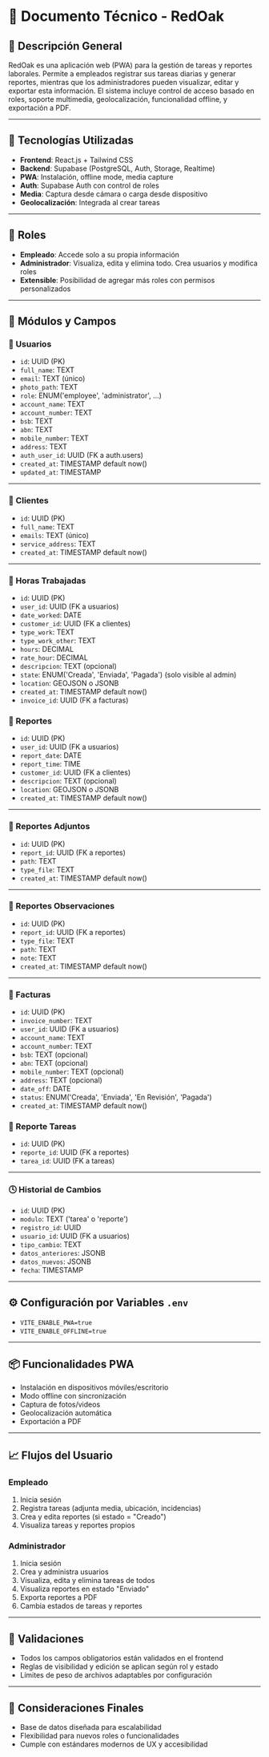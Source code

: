 
# 📘 Documento Técnico - RedOak

## 🧾 Descripción General

RedOak es una aplicación web (PWA) para la gestión de tareas y reportes laborales. Permite a empleados registrar sus tareas diarias y generar reportes, mientras que los administradores pueden visualizar, editar y exportar esta información. El sistema incluye control de acceso basado en roles, soporte multimedia, geolocalización, funcionalidad offline, y exportación a PDF.

---

## 🧩 Tecnologías Utilizadas

- **Frontend**: React.js + Tailwind CSS
- **Backend**: Supabase (PostgreSQL, Auth, Storage, Realtime)
- **PWA**: Instalación, offline mode, media capture
- **Auth**: Supabase Auth con control de roles
- **Media**: Captura desde cámara o carga desde dispositivo
- **Geolocalización**: Integrada al crear tareas

---

## 🔐 Roles

- **Empleado**: Accede solo a su propia información
- **Administrador**: Visualiza, edita y elimina todo. Crea usuarios y modifica roles
- **Extensible**: Posibilidad de agregar más roles con permisos personalizados

---


## 📁 Módulos y Campos

### 👤 Usuarios

- `id`: UUID (PK)
- `full_name`: TEXT
- `email`: TEXT (único)
- `photo_path`: TEXT
- `role`: ENUM('employee', 'administrator', ...)
- `account_name`: TEXT 
- `account_number`: TEXT
- `bsb`: TEXT
- `abn`: TEXT
- `mobile_number`: TEXT
- `address`: TEXT
- `auth_user_id`: UUID (FK a auth.users)
- `created_at`: TIMESTAMP default now()
- `updated_at`: TIMESTAMP

---

### 👤 Clientes

- `id`: UUID (PK)
- `full_name`: TEXT
- `emails`: TEXT (único)
- `service_address`: TEXT
- `created_at`: TIMESTAMP default now()


---

### 📝 Horas Trabajadas

- `id`: UUID (PK)
- `user_id`: UUID (FK a usuarios)
- `date_worked`: DATE
- `customer_id`: UUID (FK a clientes)
- `type_work`: TEXT
- `type_work_other`: TEXT
- `hours`: DECIMAL
- `rate_hour`: DECIMAL
- `descripcion`: TEXT (opcional)
- `state`: ENUM('Creada', 'Enviada', 'Pagada') (solo visible al admin)
- `location`: GEOJSON o JSONB
- `created_at`: TIMESTAMP default now()
- `invoice_id`: UUID (FK a facturas)

### 📝 Reportes

- `id`: UUID (PK)
- `user_id`: UUID (FK a usuarios)
- `report_date`: DATE
- `report_time`: TIME
- `customer_id`: UUID (FK a clientes)
- `descripcion`: TEXT (opcional)
- `location`: GEOJSON o JSONB
- `created_at`: TIMESTAMP default now()

---

### 📎 Reportes Adjuntos

- `id`: UUID (PK)
- `report_id`: UUID (FK a reportes)
- `path`: TEXT
- `type_file`: TEXT
- `created_at`: TIMESTAMP default now()

---

### 📎 Reportes Observaciones

- `id`: UUID (PK)
- `report_id`: UUID (FK a reportes)
- `type_file`: TEXT
- `path`: TEXT
- `note`: TEXT
- `created_at`: TIMESTAMP default now()

---

### 📄 Facturas

- `id`: UUID (PK)
- `invoice_number`: TEXT
- `user_id`: UUID (FK a usuarios)
- `account_name`: TEXT 
- `account_number`: TEXT
- `bsb`: TEXT (opcional)
- `abn`: TEXT (opcional)
- `mobile_number`: TEXT (opcional)
- `address`: TEXT (opcional)
- `date_off`: DATE
- `status`: ENUM('Creada', 'Enviada', 'En Revisión', 'Pagada')
- `created_at`: TIMESTAMP default now()

### 🔗 Reporte Tareas

- `id`: UUID (PK)
- `reporte_id`: UUID (FK a reportes)
- `tarea_id`: UUID (FK a tareas)

---

### 🕓 Historial de Cambios

- `id`: UUID (PK)
- `modulo`: TEXT ('tarea' o 'reporte')
- `registro_id`: UUID
- `usuario_id`: UUID (FK a usuarios)
- `tipo_cambio`: TEXT
- `datos_anteriores`: JSONB
- `datos_nuevos`: JSONB
- `fecha`: TIMESTAMP

---

## ⚙️ Configuración por Variables `.env`

- `VITE_ENABLE_PWA=true`
- `VITE_ENABLE_OFFLINE=true`

---

## 📦 Funcionalidades PWA

- Instalación en dispositivos móviles/escritorio
- Modo offline con sincronización
- Captura de fotos/videos
- Geolocalización automática
- Exportación a PDF

---

## 📈 Flujos del Usuario

### Empleado
1. Inicia sesión
2. Registra tareas (adjunta media, ubicación, incidencias)
3. Crea y edita reportes (si estado = "Creado")
4. Visualiza tareas y reportes propios

### Administrador
1. Inicia sesión
2. Crea y administra usuarios
3. Visualiza, edita y elimina tareas de todos
4. Visualiza reportes en estado "Enviado"
5. Exporta reportes a PDF
6. Cambia estados de tareas y reportes

---

## 🧪 Validaciones

- Todos los campos obligatorios están validados en el frontend
- Reglas de visibilidad y edición se aplican según rol y estado
- Límites de peso de archivos adaptables por configuración

---

## 📌 Consideraciones Finales

- Base de datos diseñada para escalabilidad
- Flexibilidad para nuevos roles o funcionalidades
- Cumple con estándares modernos de UX y accesibilidad

